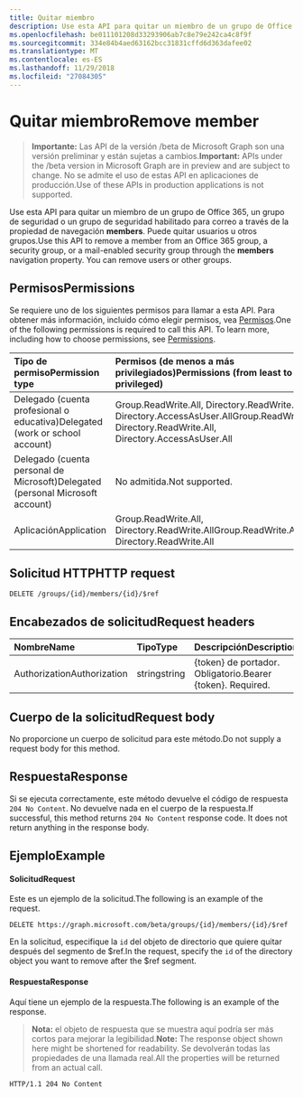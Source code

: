 ```yaml
---
title: Quitar miembro
description: Use esta API para quitar un miembro de un grupo de Office 365, un grupo de seguridad o un grupo de seguridad habilitado para correo a través de la propiedad de navegación **members**. Puede quitar usuarios u otros grupos.
ms.openlocfilehash: be011101208d33293906ab7c8e79e242ca4c8f9f
ms.sourcegitcommit: 334e84b4aed63162bcc31831cffd6d363dafee02
ms.translationtype: MT
ms.contentlocale: es-ES
ms.lasthandoff: 11/29/2018
ms.locfileid: "27084305"
---
```

# <a name="remove-member"></a><span data-ttu-id="877e7-104">Quitar miembro</span><span class="sxs-lookup"><span data-stu-id="877e7-104">Remove member</span></span>

> <span data-ttu-id="877e7-105">**Importante:** Las API de la versión /beta de Microsoft Graph son una versión preliminar y están sujetas a cambios.</span><span class="sxs-lookup"><span data-stu-id="877e7-105">**Important:** APIs under the /beta version in Microsoft Graph are in preview and are subject to change.</span></span> <span data-ttu-id="877e7-106">No se admite el uso de estas API en aplicaciones de producción.</span><span class="sxs-lookup"><span data-stu-id="877e7-106">Use of these APIs in production applications is not supported.</span></span>

<span data-ttu-id="877e7-p103">Use esta API para quitar un miembro de un grupo de Office 365, un grupo de seguridad o un grupo de seguridad habilitado para correo a través de la propiedad de navegación **members**. Puede quitar usuarios u otros grupos.</span><span class="sxs-lookup"><span data-stu-id="877e7-p103">Use this API to remove a member from an Office 365 group, a security group, or a mail-enabled security group through the **members** navigation property. You can remove users or other groups.</span></span>

## <a name="permissions"></a><span data-ttu-id="877e7-109">Permisos</span><span class="sxs-lookup"><span data-stu-id="877e7-109">Permissions</span></span>
<span data-ttu-id="877e7-p104">Se requiere uno de los siguientes permisos para llamar a esta API. Para obtener más información, incluido cómo elegir permisos, vea [Permisos](/graph/permissions-reference).</span><span class="sxs-lookup"><span data-stu-id="877e7-p104">One of the following permissions is required to call this API. To learn more, including how to choose permissions, see [Permissions](/graph/permissions-reference).</span></span>

|<span data-ttu-id="877e7-112">Tipo de permiso</span><span class="sxs-lookup"><span data-stu-id="877e7-112">Permission type</span></span>      | <span data-ttu-id="877e7-113">Permisos (de menos a más privilegiados)</span><span class="sxs-lookup"><span data-stu-id="877e7-113">Permissions (from least to most privileged)</span></span>              |
|:--------------------|:---------------------------------------------------------|
|<span data-ttu-id="877e7-114">Delegado (cuenta profesional o educativa)</span><span class="sxs-lookup"><span data-stu-id="877e7-114">Delegated (work or school account)</span></span> | <span data-ttu-id="877e7-115">Group.ReadWrite.All, Directory.ReadWrite.All, Directory.AccessAsUser.All</span><span class="sxs-lookup"><span data-stu-id="877e7-115">Group.ReadWrite.All, Directory.ReadWrite.All, Directory.AccessAsUser.All</span></span>    |
|<span data-ttu-id="877e7-116">Delegado (cuenta personal de Microsoft)</span><span class="sxs-lookup"><span data-stu-id="877e7-116">Delegated (personal Microsoft account)</span></span> | <span data-ttu-id="877e7-117">No admitida.</span><span class="sxs-lookup"><span data-stu-id="877e7-117">Not supported.</span></span>    |
|<span data-ttu-id="877e7-118">Aplicación</span><span class="sxs-lookup"><span data-stu-id="877e7-118">Application</span></span> | <span data-ttu-id="877e7-119">Group.ReadWrite.All, Directory.ReadWrite.All</span><span class="sxs-lookup"><span data-stu-id="877e7-119">Group.ReadWrite.All, Directory.ReadWrite.All</span></span> |

## <a name="http-request"></a><span data-ttu-id="877e7-120">Solicitud HTTP</span><span class="sxs-lookup"><span data-stu-id="877e7-120">HTTP request</span></span>
<!-- { "blockType": "ignored" } -->
```http
DELETE /groups/{id}/members/{id}/$ref
```

## <a name="request-headers"></a><span data-ttu-id="877e7-121">Encabezados de solicitud</span><span class="sxs-lookup"><span data-stu-id="877e7-121">Request headers</span></span>
| <span data-ttu-id="877e7-122">Nombre</span><span class="sxs-lookup"><span data-stu-id="877e7-122">Name</span></span>       | <span data-ttu-id="877e7-123">Tipo</span><span class="sxs-lookup"><span data-stu-id="877e7-123">Type</span></span> | <span data-ttu-id="877e7-124">Descripción</span><span class="sxs-lookup"><span data-stu-id="877e7-124">Description</span></span>|
|:---------------|:--------|:----------|
| <span data-ttu-id="877e7-125">Authorization</span><span class="sxs-lookup"><span data-stu-id="877e7-125">Authorization</span></span>  | <span data-ttu-id="877e7-126">string</span><span class="sxs-lookup"><span data-stu-id="877e7-126">string</span></span>  | <span data-ttu-id="877e7-p105">{token} de portador. Obligatorio.</span><span class="sxs-lookup"><span data-stu-id="877e7-p105">Bearer {token}. Required.</span></span> |

## <a name="request-body"></a><span data-ttu-id="877e7-129">Cuerpo de la solicitud</span><span class="sxs-lookup"><span data-stu-id="877e7-129">Request body</span></span>
<span data-ttu-id="877e7-130">No proporcione un cuerpo de solicitud para este método.</span><span class="sxs-lookup"><span data-stu-id="877e7-130">Do not supply a request body for this method.</span></span>

## <a name="response"></a><span data-ttu-id="877e7-131">Respuesta</span><span class="sxs-lookup"><span data-stu-id="877e7-131">Response</span></span>
<span data-ttu-id="877e7-p106">Si se ejecuta correctamente, este método devuelve el código de respuesta `204 No Content`. No devuelve nada en el cuerpo de la respuesta.</span><span class="sxs-lookup"><span data-stu-id="877e7-p106">If successful, this method returns `204 No Content` response code. It does not return anything in the response body.</span></span>

## <a name="example"></a><span data-ttu-id="877e7-134">Ejemplo</span><span class="sxs-lookup"><span data-stu-id="877e7-134">Example</span></span>
#### <a name="request"></a><span data-ttu-id="877e7-135">Solicitud</span><span class="sxs-lookup"><span data-stu-id="877e7-135">Request</span></span>
<span data-ttu-id="877e7-136">Este es un ejemplo de la solicitud.</span><span class="sxs-lookup"><span data-stu-id="877e7-136">The following is an example of the request.</span></span>
<!-- {
  "blockType": "request",
  "name": "create_directoryobject_from_group"
}-->
```http
DELETE https://graph.microsoft.com/beta/groups/{id}/members/{id}/$ref
```
<span data-ttu-id="877e7-137">En la solicitud, especifique la `id` del objeto de directorio que quiere quitar después del segmento de $ref.</span><span class="sxs-lookup"><span data-stu-id="877e7-137">In the request, specify the `id` of the directory object you want to remove after the $ref segment.</span></span>

#### <a name="response"></a><span data-ttu-id="877e7-138">Respuesta</span><span class="sxs-lookup"><span data-stu-id="877e7-138">Response</span></span>
<span data-ttu-id="877e7-139">Aquí tiene un ejemplo de la respuesta.</span><span class="sxs-lookup"><span data-stu-id="877e7-139">The following is an example of the response.</span></span>
><span data-ttu-id="877e7-140">**Nota:** el objeto de respuesta que se muestra aquí podría ser más cortos para mejorar la legibilidad.</span><span class="sxs-lookup"><span data-stu-id="877e7-140">**Note:** The response object shown here might be shortened for readability.</span></span> <span data-ttu-id="877e7-141">Se devolverán todas las propiedades de una llamada real.</span><span class="sxs-lookup"><span data-stu-id="877e7-141">All the properties will be returned from an actual call.</span></span>
<!-- {
  "blockType": "response",
  "truncated": true,
  "@odata.type": "microsoft.graph.directoryObject"
} -->
```http
HTTP/1.1 204 No Content
```

<!-- uuid: 8fcb5dbc-d5aa-4681-8e31-b001d5168d79
2015-10-25 14:57:30 UTC -->
<!-- {
  "type": "#page.annotation",
  "description": "Create member",
  "keywords": "",
  "section": "documentation",
  "tocPath": ""
}-->

